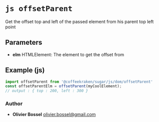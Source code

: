


<!-- @namespace    sugar.js.dom -->

# ```js offsetParent ```


Get the offset top and left of the passed element from his parent top left point

## Parameters

- **elm**  HTMLElement: The element to get the offset from



## Example (js)

```js
import offsetParent from '@coffeekraken/sugar/js/dom/offsetParent'
const offsetParentElm = offsetParent(myCoolElement);
// output : { top : 200, left : 300 }
```


### Author
- **Olivier Bossel** <a href="mailto:olivier.bossel@gmail.com">olivier.bossel@gmail.com</a> 



